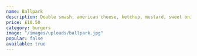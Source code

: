 ```yaml
---
name: Ballpark
description: Double smash, american cheese, ketchup, mustard, sweet onion and gherkins
price: £10.50
category: burgers
image: "/images/uploads/ballpark.jpg"
popular: false
available: true
---
```

